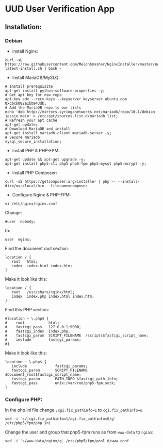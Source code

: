 # UUD User Verification App

## Installation:

### Debian

* Install Nginx:

```shell
curl -sL https://raw.githubusercontent.com/MelonSmasher/NginxInstaller/master/nginx-latest-install.sh | bash -
```

* Install MariaDB/MySLQ:

```shell
# Install prerequisite
apt-get install python-software-properties -y;
# Get apt key for new repo
apt-key adv --recv-keys --keyserver keyserver.ubuntu.com 0xcbcb082a1bb943db;
# Add the MariaDB repo to our lists
echo 'deb http://mirrors.syringanetworks.net/mariadb/repo/10.1/debian jessie main' > /etc/apt/sources.list.d/mariadb.list;
# Refresh your apt cache
apt-get update;
# Download MariaDB and install
apt-get install mariadb-client mariadb-server -y;
# Secure mariadb
mysql_secure_installation;
```
* Install PHP & PHP-FPM:

 ```shell
 apt-get update && apt-get upgrade -y;
 apt-get install php5-cli php5 php5-fpm php5-mysql php5-mcrypt -y;
 ```

* Install PHP Composer:

 ```shell
 curl -sS https://getcomposer.org/installer | php -- --install-dir=/usr/local/bin --filename=composer
 ```

* Configure Nginx & PHP-FPM:

 ```shell
 vi /etc/nginx/nginx.conf
 ```

 Change:

 ```shell
 #user  nobody;
 ```

 to:

 ```shell
 user  nginx;
 ```

 Find the document root section:

 ```shell
 location / {
    root   html;
    index  index.html index.htm;
 }
 ```

 Make it look like this:

 ```shell
 location / {
    root   /usr/share/nginx/html;
    index  index.php index.html index.htm;
 }
 ```


 Find this PHP section:

 ```shell
 #location ~ \.php$ {
 #    root           html;
 #    fastcgi_pass   127.0.0.1:9000;
 #    fastcgi_index  index.php;
 #    fastcgi_param  SCRIPT_FILENAME  /scripts$fastcgi_script_name;
 #    include        fastcgi_params;
 #}
 ```

 Make it look like this:

 ```shell
 location ~ \.php$ {
    include             fastcgi_params;
    fastcgi_param       SCRIPT_FILENAME $document_root$fastcgi_script_name;
    fastcgi_param       PATH_INFO $fastcgi_path_info;
    fastcgi_pass        unix:/var/run/php5-fpm.sock;
 }
 ```

 ### Configure PHP:

 In the php.ini file change `;cgi.fix_pathinfo=1` to `cgi.fix_pathinfo=o`.

 ```shell
 sed -i 's/;cgi.fix_pathinfo=1/cgi.fix_pathinfo=0/g' /etc/php5/fpm/php.ini
 ```

 Change the user and group that php5-fpm runs as from `www-data` to `nginx`:

 ```shell
 sed -i 's/www-data/nginx/g' /etc/php5/fpm/pool.d/www.conf
 ```

